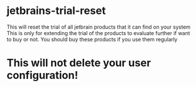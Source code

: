 # jetbrains-trial-reset
This will reset the trial of all jetbrain products that it can find on your system
This is only for extending the trial of the products to evaluate further if want to buy or not.
You should buy these products if you use them regularly

# This will not delete your user configuration!
